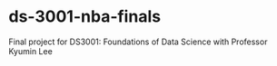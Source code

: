 # ds-3001-nba-finals
Final project for DS3001: Foundations of Data Science with Professor Kyumin Lee
